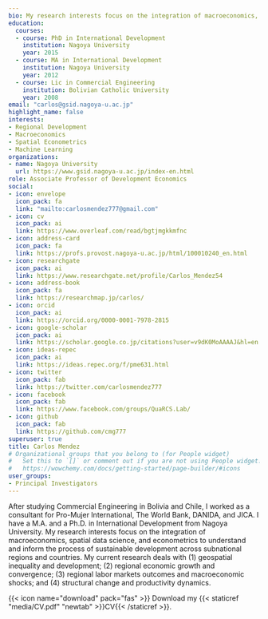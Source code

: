```yaml
---
bio: My research interests focus on the integration of macroeconomics, spatial data science, and econometrics to understand and inform the process of sustainable development across subnational regions and countries.
education:
  courses:
  - course: PhD in International Development
    institution: Nagoya University
    year: 2015
  - course: MA in International Development
    institution: Nagoya University
    year: 2012
  - course: Lic in Commercial Engineering
    institution: Bolivian Catholic University
    year: 2008
email: "carlos@gsid.nagoya-u.ac.jp"
highlight_name: false
interests:
- Regional Development
- Macroeconomics
- Spatial Econometrics
- Machine Learning
organizations:
- name: Nagoya University
  url: https://www.gsid.nagoya-u.ac.jp/index-en.html
role: Associate Professor of Development Economics
social:
- icon: envelope
  icon_pack: fa
  link: "mailto:carlosmendez777@gmail.com"  
- icon: cv
  icon_pack: ai
  link: https://www.overleaf.com/read/bgtjmgkkmfnc
- icon: address-card
  icon_pack: fa
  link: https://profs.provost.nagoya-u.ac.jp/html/100010240_en.html
- icon: researchgate
  icon_pack: ai
  link: https://www.researchgate.net/profile/Carlos_Mendez54
- icon: address-book
  icon_pack: fa
  link: https://researchmap.jp/carlos/
- icon: orcid
  icon_pack: ai
  link: https://orcid.org/0000-0001-7978-2815
- icon: google-scholar
  icon_pack: ai
  link: https://scholar.google.co.jp/citations?user=v9dK0MoAAAAJ&hl=en
- icon: ideas-repec
  icon_pack: ai
  link: https://ideas.repec.org/f/pme631.html
- icon: twitter
  icon_pack: fab
  link: https://twitter.com/carlosmendez777
- icon: facebook
  icon_pack: fab
  link: https://www.facebook.com/groups/QuaRCS.Lab/
- icon: github
  icon_pack: fab
  link: https://github.com/cmg777
superuser: true
title: Carlos Mendez
# Organizational groups that you belong to (for People widget)
#   Set this to `[]` or comment out if you are not using People widget.
#   https://wowchemy.com/docs/getting-started/page-builder/#icons
user_groups:
- Principal Investigators
---
```


After studying Commercial Engineering in Bolivia and Chile, I worked as a consultant for Pro-Mujer International, The World Bank, DANIDA, and JICA. I have a M.A. and a Ph.D. in International Development from Nagoya University. My research interests focus on the integration of macroeconomics, spatial data science, and econometrics  to understand and inform the process of sustainable development across subnational regions and countries. My current research deals with (1) geospatial inequality and development; (2) regional economic growth and convergence; (3) regional labor markets outcomes and macroeconomic shocks; and (4) structural change and productivity dynamics.

{{< icon name="download" pack="fas" >}} Download my {{< staticref "media/CV.pdf" "newtab" >}}CV{{< /staticref >}}.

